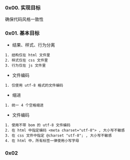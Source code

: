 ### 0x00. 实现目标
确保代码风格一致性


### 0x01. 基本目标
* 结果、样式、行为分离
```
1. 结构仅在 html 文件里
2. 样式仅在 css 文件里
3. 行为仅在 js 文件里
```

* 文件编码
```
1. 仅使用 utf-8 格式的文件编码
```

* 缩进
```
1. 统一 4 个空格缩进
```

* 文件编码
```
1. 使用不带 bom 的 utf-8 文件编码
2. 在 html 中指定编码 <meta charset="utf-8"> , 大小写不敏感
3. 在 css 文件中指定 @charset "utf-8"; , 大小写不敏感
4. 在 html 中，所有标签一律使用小写字母
```






### 0x02


